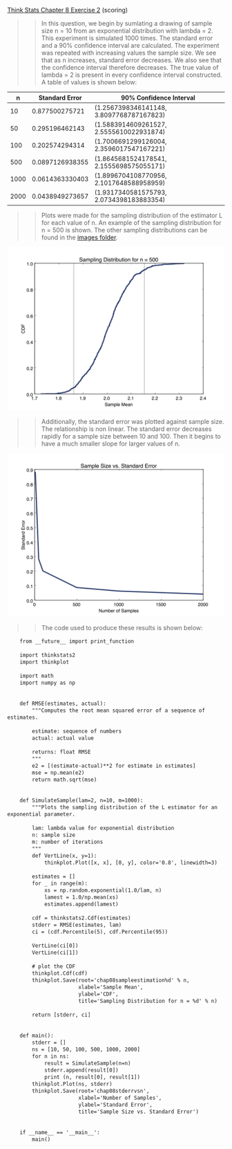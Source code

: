 [Think Stats Chapter 8 Exercise 2](http://greenteapress.com/thinkstats2/html/thinkstats2009.html#toc77) (scoring)

>> In this question, we begin by sumlating a drawing of sample size n = 10 from an exponential distribution with lambda = 2. This experiment is simulated 1000 times. The standard error and a 90% confidence interval are calculated. The experiment was repeated with increasing values the sample size. We see that as n increases, standard error decreases. We also see that the confidence interval therefore decreases. The true value of lambda = 2 is present in every confidence interval constructed. A table of values is shown below:

n | Standard Error | 90% Confidence Interval
--- | -------------- | -----------------------
10 | 0.877500275721 | (1.2567398346141148, 3.8097768787167823)
50 | 0.295196462143 | (1.5883914609261527, 2.5555610022931874)
100 | 0.202574294314 | (1.7006691299126004, 2.3596017547167221)
500 | 0.0897126938355 | (1.8645681524178541, 2.1555698575055171)
1000 | 0.0614363330403 | (1.8996704108770956, 2.1017648588958959)
2000 | 0.0438949273657 | (1.9317340581575793, 2.0734398183883354)

>> Plots were made for the sampling distribution of the estimator L for each value of n. An example of the sampling distribution for n = 500 is shown. The other sampling distributions can be found in the [images folder](img).

<img src="img/chap08sampleestimation500.jpg" title="Simulated Sample"/>

>> Additionally, the standard error was plotted against sample size. The relationship is non linear. The standard error decreases rapidly for a sample size between 10 and 100. Then it begins to have a much smaller slope for larger values of n.

<img src="img/chap08stderrvsn.jpg" title="Standard Error vs. n"/>

>> The code used to produce these results is shown below:

```
    from __future__ import print_function

    import thinkstats2
    import thinkplot

    import math
    import numpy as np


    def RMSE(estimates, actual):
        """Computes the root mean squared error of a sequence of estimates.

        estimate: sequence of numbers
        actual: actual value

        returns: float RMSE
        """
        e2 = [(estimate-actual)**2 for estimate in estimates]
        mse = np.mean(e2)
        return math.sqrt(mse)


    def SimulateSample(lam=2, n=10, m=1000):
        """Plots the sampling distribution of the L estimator for an exponential parameter.

        lam: lambda value for exponential distribution
        n: sample size
        m: number of iterations
        """
        def VertLine(x, y=1):
            thinkplot.Plot([x, x], [0, y], color='0.8', linewidth=3)

        estimates = []
        for _ in range(m):
            xs = np.random.exponential(1.0/lam, n)
            lamest = 1.0/np.mean(xs)
            estimates.append(lamest)

        cdf = thinkstats2.Cdf(estimates)
        stderr = RMSE(estimates, lam)
        ci = (cdf.Percentile(5), cdf.Percentile(95))

        VertLine(ci[0])
        VertLine(ci[1])

        # plot the CDF
        thinkplot.Cdf(cdf)
        thinkplot.Save(root='chap08sampleestimation%d' % n,
                       xlabel='Sample Mean',
                       ylabel='CDF',
                       title='Sampling Distribution for n = %d' % n)

        return [stderr, ci]


    def main():
        stderr = []
        ns = [10, 50, 100, 500, 1000, 2000]
        for n in ns:
            result = SimulateSample(n=n)
            stderr.append(result[0])
            print (n, result[0], result[1])
        thinkplot.Plot(ns, stderr)
        thinkplot.Save(root='chap08stderrvsn',
                       xlabel='Number of Samples',
                       ylabel='Standard Error',
                       title='Sample Size vs. Standard Error')


    if __name__ == '__main__':
        main()
```
